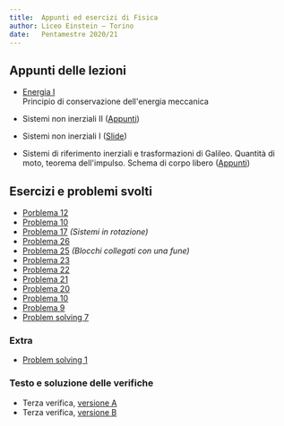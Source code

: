 ```yaml
---
title:  Appunti ed esercizi di Fisica
author: Liceo Einstein – Torino
date:   Pentamestre 2020/21
---
```


## Appunti delle lezioni

* [Energia I](cap05-lec1.pdf)  
  Principio di conservazione dell'energia meccanica

* Sistemi non inerziali II ([Appunti](cap04-lec2.pdf))

* Sistemi non inerziali I ([Slide](cap04-lec1.pdf))

* Sistemi di riferimento inerziali e trasformazioni di Galileo. Quantità di moto, teorema dell'impulso. Schema di corpo libero ([Appunti](cap03-lec1.pdf))

## Esercizi e problemi svolti

* [Porblema 12](ex/cap05-12.html)
* [Problema 10](ex/cap05-10.html)
* [Problema 17](ex/cap04-17.html) *(Sistemi in rotazione)*
* [Problema 26](ex/cap03-26.html)
* [Problema 25](ex/cap03-25.pdf) *(Blocchi collegati con una fune)*
* [Problema 23](ex/cap03-23.html)
* [Problema 22](ex/cap03-22.html)
* [Problema 21](ex/cap03-21.html)
* [Problema 20](ex/cap03-20.html)
* [Problema 10](ex/cap03-10.html)
* [Problema 9](ex/cap03-09.html)
* [Problem solving 7](ex/cap03-ps7.html)

### Extra

* [Problem solving 1](ex/cap03-ext1.html)

### Testo e soluzione delle verifiche

* Terza verifica, [versione A](test1a.html)
* Terza verifica, [versione B](test1b.html)
